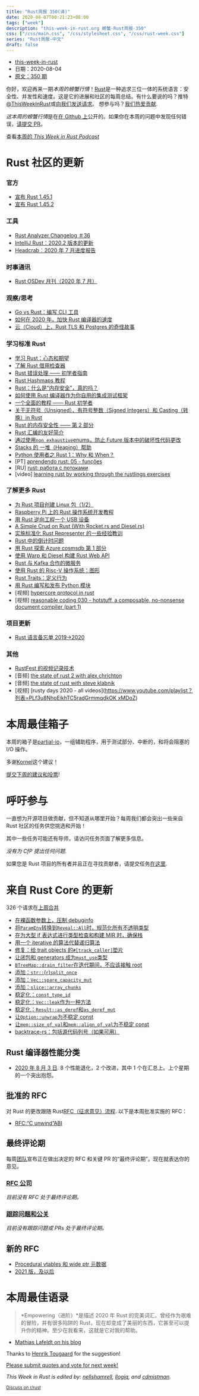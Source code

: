 ```yaml
---
title: "Rust周报 350(译)"
date: 2020-08-07T00:21:23+08:00
tags: ["week"]
description: "this-week-in-rust.org 螃蟹-Rust周报-350"
css: ["/css/main.css", "/css/stylesheet.css", "/css/rust-week.css"]
series: "Rust周报-中文"
draft: false
---
```


- [this-week-in-rust](https://this-week-in-rust.org)
- 日期：2020-08-04
- [原文：350 期](https://this-week-in-rust.org/blog/2020/08/04/this-week-in-rust-350/)

你好，欢迎再来一期*本周的螃蟹行情*！[Rust](http://rust-lang.org)是一种追求三位一体的系统语言：安全性、并发性和速度。这是它的进展和社区的每周总结。有什么要说的吗？推特[@ThisWeekInRust](https://twitter.com/ThisWeekInRust)或[向我们发送请求](https://github.com/cmr/this-week-in-rust)。 想参与吗？[我们热爱贡献](https://github.com/rust-lang/rust/blob/master/CONTRIBUTING.md).

*这本周的螃蟹行情*是在[在 Github 上](https://github.com/cmr/this-week-in-rust)公开的。如果你在本周的问题中发现任何错误，[请提交 PR](https://github.com/cmr/this-week-in-rust/pulls)。

查看[本周的 _This Week in Rust Podcast_](https://rustacean-station.org/episode/026-twir-350/)

# Rust 社区的更新

### 官方

- [宣布 Rust 1.45.1](https://blog.rust-lang.org/2020/07/30/Rust-1.45.1.html)
- [宣布 Rust 1.45.2](https://blog.rust-lang.org/2020/08/03/Rust-1.45.2.html)

### 工具

- [Rust Analyzer Changelog ＃36](https://www.reddit.com/r/rust/comments/i2wic3/rustanalyzer_changelog_36/)
- [IntelliJ Rust：2020.2 版本的更新](https://blog.jetbrains.com/clion/2020/08/intellij-rust-updates-for-the-2020-2-release/)
- [Headcrab：2020 年 7 月进度报告](https://headcrab.rs/2020/07/31/july-update.html)

### 时事通讯

- [Rust OSDev 月刊（2020 年 7 月）](https://rust-osdev.com/this-month/2020-07/)

### 观察/思考

- [Go vs Rust：编写 CLI 工具](https://cuchi.me/posts/go-vs-rust)
- [如何在 2020 年，加快 Rust 编译器的速度](https://blog.mozilla.org/nnethercote/2020/08/05/how-to-speed-up-the-rust-compiler-some-more-in-2020/)
- [云（Cloud）上，Rust TLS 和 Postgres 的奇怪故事](https://dev.to/pnehrer/a-curious-tale-of-rust-tls-and-postgres-in-the-cloud-434k)

### 学习标准 Rust

- [学习 Rust：心态和期望](https://ferrous-systems.com/blog/mindsets-and-expectations/)
- [了解 Rust 借用检查器](https://blog.logrocket.com/introducing-the-rust-borrow-checker/)
- [Rust 错误处理 —— 初学者指南](http://www.sheshbabu.com/posts/rust-error-handling/)
- [Rust Hashmaps 教程](https://frogtok.com/very-simple-guide-to-rust-hashmaps/)
- [Rust：什么是“内存安全”，真的吗？](https://tiemoko.com/blog/blue-team-rust/)
- [如何使用 Rust 编译器作为你自用的集成测试框架](https://blog.logrocket.com/using-the-rust-compiler-as-your-integration-testing-framework/)
- [一个全面的教程 —— Rust 初学者](https://towardsdatascience.com/a-comprehensive-tutorial-to-rust-operators-for-beginners-11554b2c64d4)
- [关于无符号（Unsigned）、有符号整数（Signed Integers）和 Casting（转换）in Rust](https://towardsdatascience.com/unsinged-signed-integers-and-casting-in-rust-9a847bfc398f)
- [Rust 的内存安全性 —— 第 2 部分](https://hashrust.com/blog/memory-safety-in-rust-part-2/)
- [Rust 汇编的友好简介](https://lfn3.net/2020/08/03/a-gentle-intro-to-assembly-with-rust/)
- [通过使用`non exhaustive`enums，防止 Future 版本中的破坏性代码更改](https://blog.knoldus.com/prevent-breaking-code-changes-in-future-releases-using-non-exhaustive-enums-in-rust/)
- [Stacks 的 一堆（Heaping）帮助](https://deislabs.io/posts/a-heaping-helping-of-stacks/)
- [Python 使用者之 Rust 1：Why 和 When？](https://dygalo.dev/blog/rust-for-a-pythonista-1/)
- \[PT] [aprendendo rust: 05 - funções](https://dev.to/pehdepano/aprendendo-rust-05-funcoes-3j72)
- \[RU] [rust: работа с потоками](https://medium.com/nuances-of-programming/%D0%B8%D0%B7%D1%83%D1%87%D0%B0%D0%B5%D0%BC-rust-%D1%80%D0%B0%D0%B1%D0%BE%D1%82%D0%B0-%D1%81-%D0%BF%D0%BE%D1%82%D0%BE%D0%BA%D0%B0%D0%BC%D0%B8-56b2a31d2846)
- \[video] [learning rust by working through the rustlings exercises](https://egghead.io/playlists/learning-rust-by-solving-the-rustlings-exercises-a722)

### 了解更多 Rust

- [为 Rust 项目创建 Linux 包（1/2）](https://ebbflow.io/blog/vending-linux-1)
- [Raspberry Pi 上的 Rust 操作系统开发教程](https://github.com/rust-embedded/rust-raspberrypi-OS-tutorials#operating-system-development-tutorials-in-rust-on-the-raspberry-pi)
- [用 Rust 逆向工程一个 USB 设备](https://gill.net.in/posts/reverse-engineering-a-usb-device-with-rust/)
- [A Simple Crud on Rust (With Rocket.rs and Diesel.rs)](https://medium.com/swlh/a-simple-crud-on-rust-with-rocket-rs-and-diesel-rs-e885672cb23d)
- [实施标准化 Rust Representer 的一些经验教训](https://seanchen1991.github.io/posts/rust-representer/)
- [Rust 中的倒计时问题](https://amitdev.github.io/posts/2020-07-27-countdown-rust/)
- [用 Rust 探索 Azure cosmsdb 第 1 部分](https://dev.to/mindflavor/exploring-azure-cosmosdb-with-rust-part-1-1ki7)
- [使用 Warp 和 Diesel 构建 Rust Web API](https://dev.to/szymongib/building-rust-web-api-with-warp-and-diesel-1d7c)
- [Rust 与 Kafka 合作的微服务](https://medium.com/digitalfrontiers/microservices-in-rust-with-kafka-2b671295b24e)
- [使用 Rust 的 Risc-V 操作系统：图形](https://blog.stephenmarz.com/2020/07/24/risc-v-os-using-rust-graphics/)
- [Rust Traits：定义行为](https://youtu.be/rAl-9HwD858)
- [用 Rust 编写和发布 Python 模块](https://dygalo.dev/blog/rust-for-a-pythonista-1/)
- \[视频] [hypercore protocol in rust](<[https://www.youtube.com/watch？v=2JCblJf9hFg&list=PL7sG5SCUNyeYx8wnfMOUpsh7rM_g0w_cu](https://www.youtube.com/watch?v=2JCblJf9hFg&list=PL7sG5SCUNyeYx8wnfMOUpsh7rM_g0w_cu)>)
- \[视频] [reasonable coding 030 - hotstuff, a composable, no-nonsense document compiler (part 1)](https://www.youtube.com/watch?v=kURv5ZbkEss)

### 项目更新

- [Rust 语言备忘单 2019->2020](https://github.com/ralfbiedert/cheats.rs/issues/100)

### 其他

- [RustFest 的视频记录技术](https://estada.ch/2020/7/30/video-recording-technology-at-rustfest/)
- \[音频] [the state of rust 2 with alex chrichton](<[https://anchor.fm/the-virtual-world/eps/Ep-7--the-State-of-Rust-2-with-Alex-Crichton-ehjpsq](https://anchor.fm/the-virtual-world/episodes/Ep-7--The-State-of-Rust-2-with-Alex-Crichton-ehjpsq)>)
- \[音频] [the state of rust with steve klabnik](<[https://anchor.fm/the-virtual-world/eps/Ep-6--the-State-of-Rust-with-Steve-Klabnik-ehf8mk](https://anchor.fm/the-virtual-world/episodes/Ep-6--The-State-of-Rust-with-Steve-Klabnik-ehf8mk)>)
- \[视频] [rusty days 2020 - all videos]([https://www.youtube.com/playlist？列表=PLf3u8NhoEikhTC5radGrmmqdkOK xMDoZ](https://www.youtube.com/playlist?list=PLf3u8NhoEikhTC5radGrmmqdkOK-xMDoZ))

# 本周最佳箱子

本周的箱子是[partial-io](https://lib.rs/crates/partial-io)，一组辅助程序，用于测试部分、中断的，和将会阻塞的 I/O 操作。

多谢[Kornel](https://users.rust-lang.org/t/crate-of-the-week/2704/796)这个建议！

[提交下周的建议和投票][submit_crate]!

[submit_crate]: https://users.rust-lang.org/t/crate-of-the-week/2704

# 呼吁参与

一直想为开源项目做贡献，但不知道从哪里开始？每周我们都会突出一些来自 Rust 社区的任务供您挑选和开始！

其中一些任务可能还有导师，请访问任务页面了解更多信息。

_没有为 CfP 提出任何问题_.

如果您是 Rust 项目的所有者并且正在寻找贡献者，请提交任务[在这里][guidelines].

[guidelines]: https://users.rust-lang.org/t/twir-call-for-participation/4821

# 来自 Rust Core 的更新

326 个请求在[上周合并][merged]

[merged]: https://github.com/search?q=is%3Apr+org%3Arust-lang+is%3Amerged+merged%3A2020-07-27..2020-08-03

- [在裸函数参数上，压制 debuginfo](https://github.com/rust-lang/rust/pull/74105)
- [将`ParamEnv`转换到`Reveal::All`时，规范化所有不透明类型](https://github.com/rust-lang/rust/pull/65989)
- [在为大型 if 表达式进行类型检查和构建 MIR 时，确保栈](https://github.com/rust-lang/rust/pull/74708)
- [用一个 iterative 的算法代替递归算法](https://github.com/rust-lang/rust/pull/74983)
- [修复：给 trait objects 的`#[track_caller]`垫片](https://github.com/rust-lang/rust/pull/74784)
- [让闭包和 generators 成为`must_use`类型](https://github.com/rust-lang/rust/pull/74869)
- [`BTreeMap::drain_filter`在迭代期间，不应该接触 root](https://github.com/rust-lang/rust/pull/74762)
- [添加：`str::`(`r`)`split_once`](https://github.com/rust-lang/rust/pull/74707)
- [添加：`Vec::spare_capacity_mut`](https://github.com/rust-lang/rust/pull/75015)
- [添加：`slice::array_chunks`](https://github.com/rust-lang/rust/pull/74373)
- [稳定化：`const_type_id`](https://github.com/rust-lang/rust/pull/72488)
- [稳定化：`Vec::leak`作为一种方法](https://github.com/rust-lang/rust/pull/74605)
- [稳定化：`Result::as_deref`和`as_deref_mut`](https://github.com/rust-lang/rust/pull/74948)
- [让`Option::unwrap`为不稳定 const](https://github.com/rust-lang/rust/pull/74956)
- [让`mem::size_of_val`和`mem::align_of_val`为不稳定 const](https://github.com/rust-lang/rust/pull/74930)
- [backtrace-rs：包括源代码列号（如果可用）](https://github.com/rust-lang/backtrace-rs/pull/367)

## Rust 编译器性能分类

- [2020 年 8 月 3 日](https://github.com/rust-lang/rustc-perf/blob/master/triage/2020-08-03.md). 8 个性能退化，2 个改进，其中 1 个在汇总上。上个星期的一个突出抱怨。

## 批准的 RFC

对 Rust 的更改跟随 Rust[RFC（征求意见）流程](https://github.com/rust-lang/rfcs#rust-rfcs). 以下是本周批准实施的 RFC：

- [RFC:“C unwind”ABI](https://github.com/rust-lang/rfcs/pull/2945)

## 最终评论期

每周[团队](https://www.rust-lang.org/team.html)宣布正在做出决定的 RFC 和关键 PR 的“最终评论期”。现在就表达你的意见。

### [RFC 公司](https://github.com/rust-lang/rfcs/labels/final-comment-period)

_目前没有 RFC 处于最终评论期。_

### [跟踪问题和公关](https://github.com/rust-lang/rust/labels/final-comment-period)

_目前没有跟踪问题或 PRs 处于最终评论期。_

## 新的 RFC

- [Procedural vtables 和 wide ptr 元数据](https://github.com/rust-lang/rfcs/pull/2967)
- [2021 版，及以后](https://github.com/rust-lang/rfcs/pull/2966)

# 本周最佳语录

> *Empowering（进阶）*是描述 2020 年 Rust 的完美词汇。曾经作为艰难的冒险，并有很多陷阱的 Rust，现在却变成了美丽的东西，它甚至可以提升你的精神。至少在我看来，这就是它对我的帮助。

- [Mathias Lafeldt on his blog](https://sharpend.io/giving-rust-another-shot-in-2020/)

Thanks to [Henrik Tougaard](https://users.rust-lang.org/t/twir-quote-of-the-week/328/915) for the suggestion!

[Please submit quotes and vote for next week!](https://users.rust-lang.org/t/twir-quote-of-the-week/328)

_This Week in Rust is edited by: [nellshamrell](https://github.com/nellshamrell), [llogiq](https://github.com/llogiq), and [cdmistman](https://github.com/cdmistman)._

<small>[Discuss on r/rust](https://www.reddit.com/r/rust/comments/i4a3e0/this_week_in_rust_350/)</small>
